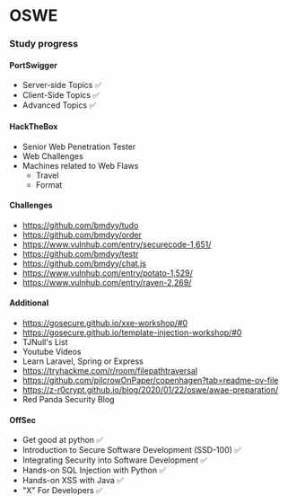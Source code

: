 # OSWE

### Study progress

#### PortSwigger
* Server-side Topics ✅  
* Client-Side Topics ✅  
* Advanced Topics ✅

#### HackTheBox
* Senior Web Penetration Tester
* Web Challenges
* Machines related to Web Flaws
  *  Travel
  *  Format

#### Challenges
* https://github.com/bmdyy/tudo
* https://github.com/bmdyy/order
* https://www.vulnhub.com/entry/securecode-1,651/
* https://github.com/bmdyy/testr
* https://github.com/bmdyy/chat.js
* https://www.vulnhub.com/entry/potato-1,529/
* https://www.vulnhub.com/entry/raven-2,269/

#### Additional
* https://gosecure.github.io/xxe-workshop/#0
* https://gosecure.github.io/template-injection-workshop/#0
* TJNull's List
* Youtube Videos
* Learn Laravel, Spring or Express
* https://tryhackme.com/r/room/filepathtraversal
* https://github.com/pilcrowOnPaper/copenhagen?tab=readme-ov-file
* https://z-r0crypt.github.io/blog/2020/01/22/oswe/awae-preparation/
* Red Panda Security Blog

#### OffSec
* Get good at python ✅
* Introduction to Secure Software Development (SSD-100) ✅
* Integrating Security into Software Development ✅
* Hands-on SQL Injection with Python ✅
* Hands-on XSS with Java ✅
* "X" For Developers ✅
